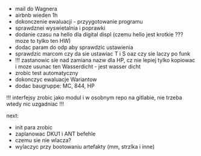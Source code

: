- mail do Wagnera
- airbnb wieden 1h
- dokonczenie ewaluacji - przyygotowanie programu
- sprawdznei wyswietalnia i poprawki
- dodanie czasu na hello dla digital displ (czemu hello jest krotkie ??? moze to tylko ten HW)
- dodac param do odp aby sprawdzic ustawienia
- sprawdzic marcom czy da sie ustawiac T i S oaz czy sie laczy po funk
- !!! zastanowic sie nad zamiana nazw dla HP, cz nie lepiej tylko kopiowac i moze usunac ten Wasserdicht - jest wasser dicht
- zrobic test automatyczny
- dokonczyc ewaluacje Wariantow
- dodac baugruppe: MC, 844, HP


!!! interfejsy zrobic jako modul i w osobnym repo na gitlabie, nie trzeba wtedy nic uzgadniac !!!


next:
- init para zrobic
- zaplanowac DKU1 i ANT befehle
- czemu sie nie wlacza?
- wylaczyc przy bootowaniu artefakty (mm, strzlka i inne)